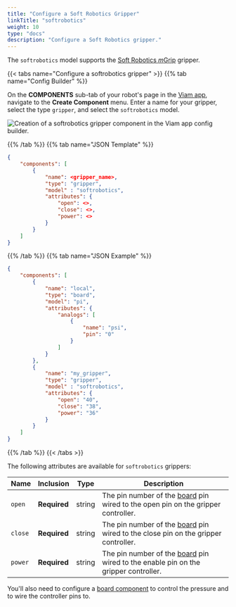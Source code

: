 ```yaml
---
title: "Configure a Soft Robotics Gripper"
linkTitle: "softrobotics"
weight: 10
type: "docs"
description: "Configure a Soft Robotics gripper."
---
```


The `softrobotics` model supports the [Soft Robotics *m*Grip](https://www.softroboticsinc.com/products/mgrip-modular-gripping-solution-for-food-automation/) gripper.

{{< tabs name="Configure a softrobotics gripper" >}}
{{% tab name="Config Builder" %}}

On the **COMPONENTS** sub-tab of your robot's page in the [Viam app](https://app.viam.com/), navigate to the **Create Component** menu.
Enter a name for your gripper, select the type `gripper`, and select the `softrobotics` model.

![Creation of a softrobotics gripper component in the Viam app config builder.](../../img/gripper/softrobotics-builder.png)

{{% /tab %}}
{{% tab name="JSON Template" %}}

```json {class="line-numbers linkable-line-numbers"}
{
    "components": [
        {
            "name": <gripper_name>,
            "type": "gripper",
            "model" : "softrobotics",
            "attributes": {
                "open": <>,
                "close": <>,
                "power": <>
            }
        }
    ]
}
```

{{% /tab %}}
{{% tab name="JSON Example" %}}

```json {class="line-numbers linkable-line-numbers"}
{
    "components": [
        {
            "name": "local",
            "type": "board",
            "model": "pi",
            "attributes": {
                "analogs": [
                    {
                        "name": "psi",
                        "pin": "0"
                    }
                ]
            }
        },
        {
            "name": "my_gripper",
            "type": "gripper",
            "model" : "softrobotics",
            "attributes": {
                "open": "40",
                "close": "38",
                "power": "36"
            }
        }
    ]
}
```

{{% /tab %}}
{{< /tabs >}}

The following attributes are available for `softrobotics` grippers:

Name | Inclusion | Type | Description
---- | --------- | ---- | -----------
`open` | **Required** | string | The pin number of the [board](../../board/) pin wired to the open pin on the gripper controller.
`close` | **Required** | string | The pin number of the [board](../../board/) pin wired to the close pin on the gripper controller.
`power` | **Required** | string | The pin number of the [board](../../board/) pin wired to the enable pin on the gripper controller.

You'll also need to configure a [board component](../../board/) to control the pressure and to wire the controller pins to.
